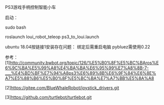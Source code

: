 PS3游戏手柄控制智能小车

启动：

sudo bash

roslaunch loui_robot_teleop ps3_to_loui.launch


ubuntu 18.04按链接1安装存在问题：
绑定后需重启电脑
pybluez需使用0.22

参考：
[1]http://community.bwbot.org/topic/126/%E5%B0%8F%E5%BC%BAros%E6%9C%BA%E5%99%A8%E4%BA%BA%E6%95%99%E7%A8%8B-7-___%E4%BD%BF%E7%94%A8ps3%E6%89%8B%E6%9F%84%E6%8E%A7%E5%88%B6%E5%B0%8F%E5%BC%BA%E7%A7%BB%E5%8A%A8

[2]https://gitee.com/BlueWhaleRobot/joystick_drivers.git

[3]https://github.com/turtlebot/turtlebot.git
